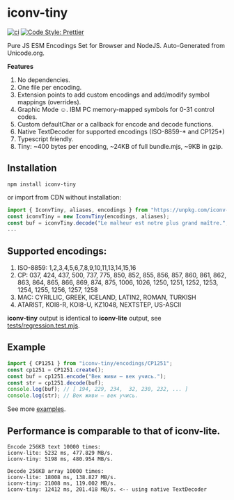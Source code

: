# iconv-tiny

[![ci](https://github.com/vip-delete/iconv-tiny/actions/workflows/ci.yaml/badge.svg)](https://github.com/vip-delete/iconv-tiny/actions/workflows/ci.yaml)
[![Code Style: Prettier](https://img.shields.io/badge/code_style-prettier-ff69b4.svg)](https://github.com/prettier/prettier)

Pure JS ESM Encodings Set for Browser and NodeJS. Auto-Generated from Unicode.org.

**Features**
1. No dependencies.
2. One file per encoding.
3. Extension points to add custom encodings and add/modify symbol mappings (overrides).
4. Graphic Mode ☺. IBM PC memory-mapped symbols for 0-31 control codes.
5. Custom defaultChar or a callback for encode and decode functions.
6. Native TextDecoder for supported encodings (ISO-8859-* and CP125*)
7. Typescript friendly.
8. Tiny: ~400 bytes per encoding, ~24KB of full bundle.mjs, ~9KB in gzip.

## Installation

```
npm install iconv-tiny
```

or import from CDN without installation:
```javascript
import { IconvTiny, aliases, encodings } from "https://unpkg.com/iconv-tiny@1.0.0/dist/iconv-tiny.bundle.mjs";
const iconvTiny = new IconvTiny(encodings, aliases);
const buf = iconvTiny.decode("Le malheur est notre plus grand maître.", "cp1252")
...
```

## Supported encodings:

1. ISO-8859: 1,2,3,4,5,6,7,8,9,10,11,13,14,15,16
2. CP: 037, 424, 437, 500, 737, 775, 850, 852, 855, 856, 857, 860, 861, 862, 863, 864, 865, 866, 869, 874, 875, 1006, 1026, 1250, 1251, 1252, 1253, 1254, 1255, 1256, 1257, 1258
3. MAC: CYRILLIC, GREEK, ICELAND, LATIN2, ROMAN, TURKISH
4. ATARIST, KOI8-R, KOI8-U, KZ1048, NEXTSTEP, US-ASCII

**iconv-tiny** output is identical to **iconv-lite** output, see [tests/regression.test.mjs](tests/regression.test.mjs).

## Example

```javascript
import { CP1251 } from "iconv-tiny/encodings/CP1251";
const cp1251 = CP1251.create();
const buf = cp1251.encode("Век живи — век учись.");
const str = cp1251.decode(buf);
console.log(buf); // [ 194, 229, 234,  32, 230, 232, ... ]
console.log(str); // Век живи — век учись.
```

See more [examples](examples).

## Performance is comparable to that of iconv-lite.

```
Encode 256KB text 10000 times:
iconv-lite: 5232 ms, 477.829 MB/s.
iconv-tiny: 5198 ms, 480.954 MB/s.

Decode 256KB array 10000 times:
iconv-lite: 18008 ms, 138.827 MB/s.
iconv-tiny: 21008 ms, 119.002 MB/s.
iconv-tiny: 12412 ms, 201.418 MB/s. <-- using native TextDecoder
```
